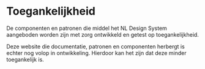 # Toegankelijkheid

De componenten en patronen die middel het NL Design System aangeboden worden zijn met zorg ontwikkeld en getest op toegankelijkheid.

Deze website die documentatie, patronen en componenten herbergt is echter nog volop in ontwikkeling. Hierdoor kan het zijn dat deze minder toegankelijk is.
